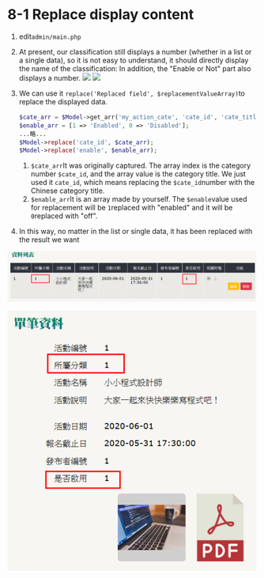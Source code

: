# 8-1 Replace display content



1. edit`admin/main.php`
2. At present, our classification still displays a number \(whether in a list or a single data\), so it is not easy to understand, it should directly display the name of the classification: In addition, the "Enable or Not" part also displays a number. ![](https://campus-xoops.tn.edu.tw/uploads/tad_book3/image/47/%E7%81%AB%E7%8B%90%E6%88%AA%E5%9B%BE_2020-05-28T13-12-43.230Z.png)  ![](https://campus-xoops.tn.edu.tw/uploads/tad_book3/image/47/%E7%81%AB%E7%8B%90%E6%88%AA%E5%9B%BE_2020-05-28T13-15-27.215Z.png)
3. We can use it `replace('Replaced field', $replacementValueArray)`to replace the displayed data.

   ```php
   $cate_arr = $Model->get_arr('my_action_cate', 'cate_id', 'cate_title');
   $enable_arr = [1 => 'Enabled', 0 => 'Disabled'];
   ...略...
   $Model->replace('cate_id', $cate_arr);
   $Model->replace('enable', $enable_arr);
   ```

   1. `$cate_arr`It was originally captured. The array index is the category number `$cate_id`, and the array value is the category title. We just used it `cate_id`, which means replacing the `$cate_id`number with the Chinese category title.
   2. `$enable_arr`It is an array made by yourself. The `$enable`value used for replacement will be `1`replaced with "enabled" and it will be `0`replaced with "off".

4. In this way, no matter in the list or single data, it has been replaced with the result we want  

![](../.gitbook/assets/image%20%2810%29.png)

![](../.gitbook/assets/image%20%283%29.png)

